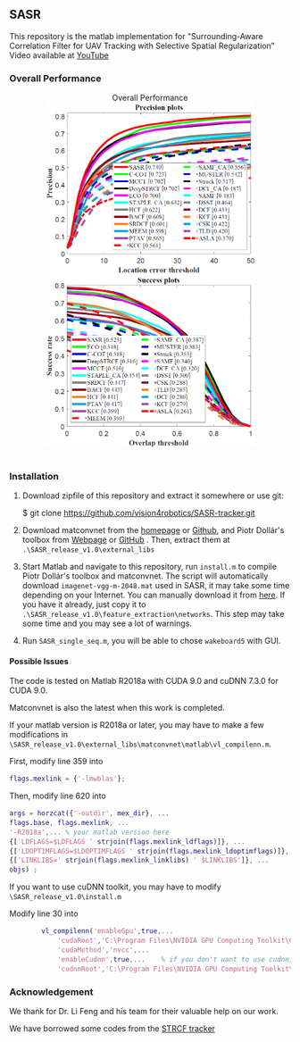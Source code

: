 ## SASR

This repository is the matlab implementation for "Surrounding-Aware Correlation Filter for UAV Tracking  with Selective Spatial Regularization"
Video available at [YouTube](https://youtu.be/MnbuYtjfj58)
### Overall Performance
<div  align="left">
    <center>Overall Performance<center>
<img src="assets/1556353055981.png" style="zoom:40%" />
<img src="assets/1556353140578.png" style="zoom:40%"/>
   <br> <br>
</div>


### Installation

1. Download zipfile of this repository and extract it somewhere or use git:

   $ git clone <https://github.com/vision4robotics/SASR-tracker.git>

2. Download matconvnet from the [homepage](http://www.vlfeat.org/matconvnet) or [Github](<https://github.com/vlfeat/matconvnet>), and Piotr Dollár's toolbox from [Webpage]( <https://pdollar.github.io/toolbox/>) or [GitHub](https://github.com/pdollar/toolbox) . Then, extract them at `.\SASR_release_v1.0\external_libs`

3. Start Matlab and navigate to this repository, run `install.m` to compile Piotr Dollár's toolbox and matconvnet. The script will automatically download `imagenet-vgg-m-2048.mat` used in SASR, it may take some time depending on your Internet. You can manually download it from [here](http://www.vlfeat.org/matconvnet/models/imagenet-vgg-m-2048.mat). If you have it already, just copy it to `.\SASR_release_v1.0\feature_extraction\networks`. This step may take some time and you may see a lot of warnings.

4. Run `SASR_single_seq.m`, you will be able to chose `wakeboard5` with GUI.



#### Possible Issues

The code is tested on Matlab R2018a with CUDA 9.0 and cuDNN 7.3.0 for CUDA 9.0.

Matconvnet is also the latest when this work is completed.

If your matlab version is R2018a or later, you may have to make a few modifications in `\SASR_release_v1.0\external_libs\matconvnet\matlab\vl_compilenn.m`.

First, modify line 359 into 

```matlab
flags.mexlink = {'-lmwblas'};
```

Then, modify line 620 into

```matlab
args = horzcat({'-outdir', mex_dir}, ...
flags.base, flags.mexlink, ...
'-R2018a',... % your matlab version here
{['LDFLAGS=$LDFLAGS ' strjoin(flags.mexlink_ldflags)]}, ...
{['LDOPTIMFLAGS=$LDOPTIMFLAGS ' strjoin(flags.mexlink_ldoptimflags)]}, ...
{['LINKLIBS=' strjoin(flags.mexlink_linklibs) ' $LINKLIBS']}, ...
objs) ;
```

If you want to use cuDNN toolkit, you may have to modify `\SASR_release_v1.0\install.m`

Modify line 30 into 

```matlab
        vl_compilenn('enableGpu',true,...
            'cudaRoot','C:\Program Files\NVIDIA GPU Computing Toolkit\CUDA\v9.0',...% path to your cuda
            'cudaMethod','nvcc',...
            'enableCudnn',true,...    % if you don't want to use cudnn, set it to 'false'
            'cudnnRoot','C:\Program Files\NVIDIA GPU Computing Toolkit\CUDA\v9.0'); % path to your cudnn
```



### Acknowledgement

We thank for Dr. Li Feng and his team for their valuable help on our work.

We have borrowed some codes from the [STRCF tracker](<https://github.com/lifeng9472/STRCF>) 




